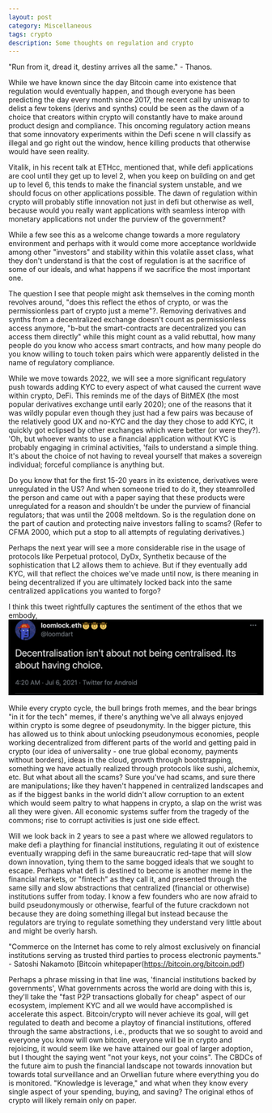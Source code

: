 ```yaml
---
layout: post
category: Miscellaneous
tags: crypto
description: Some thoughts on regulation and crypto
---
```


"Run from it, dread it, destiny arrives all the same." - Thanos.

<p>While we have known since the day Bitcoin came into existence that regulation would eventually happen, and though everyone has been predicting the day every month since 2017, the recent call by uniswap to delist a few tokens (derivs and synths) could be seen as the dawn of a choice that creators within crypto will constantly have to make around product design and compliance. This oncoming regulatory action means that some innovatory experiments within the Defi scene n will classify as illegal and go right out the window, hence killing products that otherwise would have seen reality. </p>

Vitalik, in his recent talk at ETHcc, mentioned that, while defi applications are cool until they get up to level 2, when you keep on building on and get up to level 6, this tends to make the financial system unstable, and we should focus on other applications possible. The dawn of regulation within crypto will probably stifle innovation not just in defi but otherwise as well, because would you really want applications with seamless interop with monetary applications not under the purview of the government?

While a few see this as a welcome change towards a more regulatory environment and perhaps with it would come more acceptance worldwide among other "investors" and stability within this volatile asset class, what they don't understand is that the cost of regulation is at the sacrifice of some of our ideals, and what happens if we sacrifice the most important one. 

The question I see that people might ask themselves in the coming month revolves around, "does this reflect the ethos of crypto, or was the permissionless part of crypto just a meme"?. Removing derivatives and synths from a decentralized exchange doesn't count as permissionless access anymore, "b-but the smart-contracts are decentralized you can access them directly" while this might count as a valid rebuttal, how many people do you know who access smart contracts, and how many people do you know willing to touch token pairs which were apparently delisted in the name of regulatory compliance.

While we move towards 2022, we will see a more significant regulatory push towards adding KYC to every aspect of what caused the current wave within crypto, DeFi. This reminds me of the days of BitMEX (the most popular derivatives exchange until early 2020); one of the reasons that it was wildly popular even though they just had a few pairs was because of the relatively good UX and no-KYC and the day they chose to add KYC, it quickly got eclipsed by other exchanges which were better (or were they?). 'Oh, but whoever wants to use a financial application without KYC is probably engaging in criminal activities, 'fails to understand a simple thing. It's about the choice of not having to reveal yourself that makes a sovereign individual; forceful compliance is anything but.  

Do you know that for the first 15-20 years in its existence, derivatives were unregulated in the US? And when someone tried to do it, they steamrolled the person and came out with a paper saying that these products were unregulated for a reason and shouldn't be under the purview of financial regulators; that was until the 2008 meltdown. So is the regulation done on the part of caution and protecting naive investors falling to scams? (Refer to CFMA 2000, which put a stop to all attempts of regulating derivatives.)

Perhaps the next year will see a more considerable rise in the usage of protocols like Perpetual protocol, DyDx, Synthetix because of the sophistication that L2 allows them to achieve. But if they eventually add KYC, will that reflect the choices we've made until now, is there meaning in being decentralized if you are ultimately locked back into the same centralized applications you wanted to forgo? 

I think this tweet rightfully captures the sentiment of the ethos that we embody, 
<img src='/img/images/Screenshot%202021-08-25%20at%209.22.49%20PM.png'>

While every crypto cycle, the bull brings froth memes, and the bear brings "in it for the tech" memes, if there's anything we've all always enjoyed within crypto is some degree of pseudonymity. In the bigger picture, this has allowed us to think about unlocking pseudonymous economies, people working decentralized from different parts of the world and getting paid in crypto (our idea of universality - one true global economy, payments without borders), ideas in the cloud, growth through bootstrapping, something we have actually realized through protocols like sushi, alchemix, etc. But what about all the scams? Sure you've had scams, and sure there are manipulations; like they haven't happened in centralized landscapes and as if the biggest banks in the world didn't allow corruption to an extent which would seem paltry to what happens in crypto, a slap on the wrist was all they were given. All economic systems suffer from the tragedy of the commons; rise to corrupt activities is just one side effect. 

Will we look back in 2 years to see a past where we allowed regulators to make defi a plaything for financial institutions, regulating it out of existence eventually wrapping defi in the same bureaucratic red-tape that will slow down innovation, tying them to the same bogged ideals that we sought to escape. Perhaps what defi is destined to become is another meme in the financial markets, or "fintech" as they call it, and presented through the same silly and slow abstractions that centralized (financial or otherwise) institutions suffer from today. I know a few founders who are now afraid to build pseudonymously or otherwise, fearful of the future crackdown not because they are doing something illegal but instead because the regulators are trying to regulate something they understand very little about and might be overly harsh. 

"Commerce on the Internet has come to rely almost exclusively on financial institutions serving as trusted third parties to process electronic payments." - Satoshi Nakamoto [Bitcoin whitepaper(https://bitcoin.org/bitcoin.pdf)

Perhaps a phrase missing in that line was, 'financial institutions backed by governments', What governments across the world are doing with this is, they'll take the "fast P2P transactions globally for cheap" aspect of our ecosystem, implement KYC and all we would have accomplished is accelerate this aspect. Bitcoin/crypto will never achieve its goal, will get regulated to death and become a playtoy of financial institutions, offered through the same abstractions, i.e., products that we so sought to avoid and everyone you know will own bitcoin, everyone will be in crypto and rejoicing, it would seem like we have attained our goal of larger adoption, but I thought the saying went "not your keys, not your coins". The CBDCs of the future aim to push the financial landscape not towards innovation but towards total surveillance and an Orwellian future where everything you do is monitored. "Knowledge is leverage," and what when they know every single aspect of your spending, buying, and saving? The original ethos of crypto will likely remain only on paper. 
 












